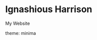 <!DOCTYPE html>
<html>
<body>
<h1>Ignashious Harrison </h1>
<p>My Website</p>
</body>
</html>
theme: minima
